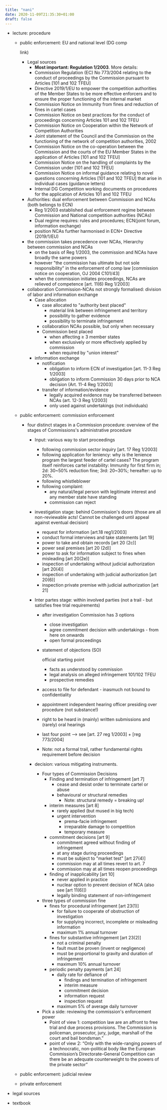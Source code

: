 ```yaml
---
title: "nani"
date: 2020-11-09T21:35:30+01:00
draft: false
---
```


- lecture: procedure

  - public enforcement: EU and national level (DG comp

     

    link)

    - Legal sources
      - **Most important: Regulation 1/2003**. More details:
      - Commission Regulation (EC) No 773/2004 relating to the conduct of proceedings by the Commission pursuant to Articles [101 and 102 TFEU]
      - Directive 2019/1/EU to empower the competition authorities of the Member States to be more effective enforcers and to ensure the proper functioning of the internal market
      - Commission Notice on Immunity from fines and reduction of fines in cartel cases
      - Commission Notice on best practices for the conduct of proceedings concerning Articles 101 and 102 TFEU
      - Commission Notice on Cooperation within the Network of Competition Authorities
      - Joint statement of the Council and the Commission on the functioning of the network of competition authorities, 2002
      - Commission Notice on the co-operation between the Commission and the courts of the EU Member States in the application of Articles [101 and 102 TFEU]
      - Commission Notice on the handling of complaints by the Commission under [101 and 102 TFEU]
      - Commission Notice on informal guidance relating to novel questions concerning Articles [101 and 102 TFEU] that arise in individual cases (guidance letters)
      - Internal DG Competition working documents on procedures for the application of Articles 101 and 102 TFEU
    - Authorities: dual enforcement between Commission and NCAs (both belongs to ECN)
      - Reg 1/2003 established dual enforcement regime between Commission and National competition authorities (NCAs)
      - Dual regime requires: rules and procedures; ECN(joint forum, information exchange)
      - position NCAs further harmonised in ECN+ Directive (2019/1/EU)
    - the commission takes precedence over NCAs, Hierarchy between commission and NCAs
      - on the basis of Reg 1/2003, the commission and NCAs have broadly the same powers
      - however "the commission has ultimate but not sole responsibility" in the enforcement of comp law [commission notice on cooperation, OJ 2004 C101/43]
      - when the commission initiates proceedings, NCAs are relieved of competence [art. 11(6) Reg 1/2003]
    - collaboration Commission-NCAs not strongly formalised: division of labor and information exchange
      - Case allocation
        - case allocated to "authority best placed"
          - material link between infringement and territory
          - possibility to gather evidence
          - possibility to terminate infringement
        - collaboration NCAs possible, but only when necessary
        - Commission best placed
          - when affecting ≥ 3 member states
          - when exclusively or more effectively applied by commission
          - when required by "union interest"
      - information exchange
        - notification
          - obligation to inform ECN of investigation [art. 11-3 Reg 1/2003]
          - obligation to inform Commission 30 days prior to NCA decision (Art. 11-4 Reg 1/2003]
        - transfer of information/evidence
          - legally acquired evidence may be transferred between NCAs (art. 12-3 Reg 1/2003]
          - only used against undertakings (not individuals)

  - public enforcement: commission enforcement

    - four distinct stages in a Commission procedure: overview of the stages of Commissions's administrative procedure

      - Input: various way to start proceedings

        - following commission sector inquiry [art. 17 Reg 1/2003]
        - following application for leniency: why is the lenience program the largest feeder of cartel cases? The program itself reinforces cartel instability: Immunity for first firm in; 2d: 30~50% reduction fine; 3rd: 20~30%; hereafter: up to 20%.
        - following whistleblower
        - following complaint:
          - any natural/legal person with legitimate interest and any member state have standing
          - commission can reject

      - investigation stage: behind Commission's doors (those are all non-reviewable acts! Cannot be challenged until appeal against eventual decision)

        - request for information [art.18 reg1/2003]
        - conduct formal interviews and take statements [art 19]
        - power to take and obtain records [art 20 (2c)]
        - power seal premises [art 20 (2d)]
        - power to ask for information subject to fines when misleading [art 20(2e)]
        - inspection of undertaking without judicial authorization [art 20(4)]
        - inspection of undertaking with judicial authorization [art 20(6)]
        - inspection private premise with judicial authorization [art 21]

      - Inter partes stage: within involved parties (not a trail - but satisfies free trial requirements)

        - after investigation Commission has 3 options

          - close investigation
          - agree commitment decision with undertakings - from here on onwards
          - open formal proceedings

        - statement of objections (SO)

           

          official starting point

          - facts as understood by commission
          - legal analysis on alleged infringement 101/102 TFEU
          - prospective remedies

        - access to file for defendant - inasmuch not bound to confidentiality

        - appointment independent hearing officer presiding over procedure (not substance!)

        - right to be heard in (mainly) written submissions and (rarely) oral hearings

        - last four point —> see [art. 27 reg 1/2003] + [reg 773/2004]

        - Note: not a formal trail, rather fundamental rights requirement before decision

      - decision: various mitigating instruments.

        - Four types of Commission Decisions
          - Finding and termination of infringement [art 7]
            - cease and desist order to terminate cartel or abuse
            - behavioural or structural remedies
              - Note: structural remedy = breaking up!
          - interim measures [art 8]
            - rarely applied (but mused in big tech)
            - urgent intervention
              - prema-facie infringement
              - irreparable damage to competition
              - temporary measure
          - commitment decisions [art 9]
            - commitment agreed without finding of infringement
            - at any stage during proceedings
            - must be subject to "market test" [art 27(4)]
            - commission may at all times revert to art. 7
            - commission may at all times reopen proceedings
          - finding of inapplicability [art 10]
            - never applied in practice
            - nuclear option to prevent decision of NCA (also see [art 11(6)])
            - legally binding statement of non-infringement
        - three types of commission fine
          - fines for procedural infringement [art 23(1)]
            - for failure to cooperate of obstruction of investigation
            - for supplying incorrect, incomplete or misleading information
            - maximum 1% annual turnover
          - fines for substantive infringement [art 23(2)]
            - not a criminal penalty
            - fault must be proven (invent or negligence)
            - must be proportional to gravity and duration of infringement
            - maximum 10% annual turnover
          - periodic penalty payments [art 24]
            - daily rate for defiance of
              - findings and termination of infringement
              - interim measure
              - commitment decision
              - information request
              - inspection request
            - maximum 5% of average daily turnover
        - Pick a side: reviewing the commission's enforcement power
          - Point of view 1: competition law are an affront to free trial and due process provisions. The Commission is policeman, prosecutor, jury, judge, marshall of the court and bail bondsman.”
          - point of view 2: “Only with the wide-ranging powers of a technocratic, non-political body like the European Commission’s Directorate-General Competition can there be an adequate counterweight to the powers of the private sector”

  - public enforcement: judicial review

  - private enforcement

- legal sources

- textbook